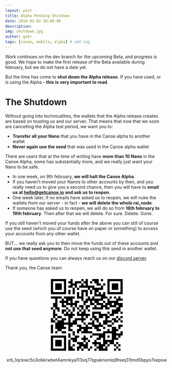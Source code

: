 ```yaml
---
layout: post
title: Alpha Pending Shutdown 
date: 2018-02-02 10:00:00
description: 
img: shutdown.jpg  
author: gokr 
tags: [canoe, mobile, alpha] # add tag
---
```


Work continues on the dev branch for the upcoming Beta, and progress is good. We hope to make the first release of the Beta available during february, but we do not have a date yet.

But the time has come to **shut down the Alpha release**. If you have used, or is using the Alpha - **this is very important to read**.

<!--more-->

# The Shutdown
Without going into technicalities, the wallets that the Alpha release creates are based on trusting us and our server. That means that now that we soon are cancelling the Alpha test period, we want you to:

* **Transfer all your Nano** that you have in the Canoe alpha to another wallet
* **Never again use the seed** that was used in the Canoe alpha wallet

There are users that at the time of writing have **more than 10 Nano** in the Canoe Alpha, some has substantially more, and we really just want your Nano to be safe.

* In one week, on 9th february, **we will halt the Canoe Alpha**.
* If you haven't moved your Nanos to other accounts by then, and you really need us to give you a second chance, then you will have to **email us at hello@getcanoe.io and ask us to reopen**.
* One week later, if no emails have asked us to reopen, we will nuke the wallets from our server - in fact - **we will delete the whole rai_node**.
* If someone has asked us to reopen, we will do so from **16th february to 19th february**. Then after that we will delete. For sure. Delete. Gone.

If you still haven't moved your funds after the above you can still of course use the seed (which you of course have on paper or something) to access your accounts from any other wallet.

BUT... we really ask you to then move the funds out of these accounts and **not use that seed anymore**. Do not keep using this seed in another wallet.

If you have questions you can always reach us on our [discord server](https://discord.gg/ecVcJM3).

Thank you, the Canoe team

<div style="margin: auto; width: 100%; padding: 10px">
<img src="/assets/img/donate.png" style="display: block;margin-left: auto;margin-right: auto;"/><br>
<div style="display:flex;align-items:center;justify-content:center;">
<bold>xrb_1qckwc5o3obkrwbet4amnkya113xq77qpaknsmiq9hwq31tmd5bpyo7sepsw</bold>
</div>
</div>
